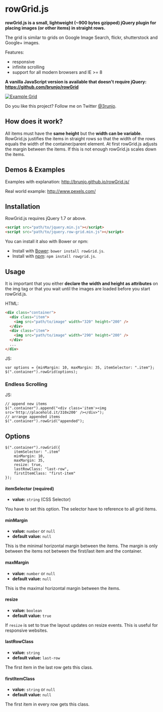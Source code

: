 # rowGrid.js
**rowGrid.js is a small, lightweight (~900 bytes gzipped) jQuery plugin for placing images (or other items) in  straight rows.**

The grid is similar to grids on Google Image Search, flickr, shutterstock and Google+ images.

Features:

 * responsive
 * infinite scrolling
 * support for all modern browsers and IE >= 8

**A vanilla JavaScript version is available that doesn't require jQuery: https://github.com/brunjo/rowGrid**

[![Example Grid](http://brunjo.github.io/rowGrid.js/example.png)][2]

Do you like this project? Follow me on Twitter [@3runjo][1].

## How does it work?
All items must have the **same height** but the **width can be variable**. RowGrid.js justifies the items in straight rows so that the width of the rows equals the width of the container/parent element.
At first rowGrid.js adjusts the margin between the items. If this is not enough rowGrid.js scales down the items.

## Demos & Examples
Examples with explanation: http://brunjo.github.io/rowGrid.js/

Real world example: http://www.pexels.com/

## Installation
RowGrid.js requires jQuery 1.7 or above.
```HTML
<script src="path/to/jquery.min.js"></script>
<script src="path/to/jquery.row-grid.min.js"></script>
```

You can install it also with Bower or npm:
* Install with [Bower](http://bower.io): `bower install rowGrid.js`.
* Install with [npm](https://www.npmjs.com): `npm install rowgrid.js`.

## Usage
It is important that you either **declare the width and height as attributes** on the img tag or that you wait until the images are loaded before you start rowGrid.js.

HTML:
```HTML
<div class="container">
  <div class="item">
    <img src="path/to/image" width="320" height="200" />
  </div>
  <div class="item">
    <img src="path/to/image" width="290" height="200" />
  </div>
  ...
</div>
```
JS:
```JS
var options = {minMargin: 10, maxMargin: 35, itemSelector: ".item"};
$(".container").rowGrid(options);
```

### Endless Scrolling
JS:
```JS
// append new items
$(".container").append("<div class='item'><img src='http://placehold.it/310x200' /></div>");
// arrange appended items
$(".container").rowGrid("appended");
```

## Options
```JS
$(".container").rowGrid({
    itemSelector: ".item"
    minMargin: 10,
    maxMargin: 35,
    resize: true,
    lastRowClass: "last-row",
    firstItemClass: "first-item"
});
```
#### itemSelector (required)
* **value:** ```string``` (CSS Selector)

You have to set this option. The selector have to reference to all grid items.
#### minMargin
* **value:** ```number``` or ```null```
* **default value:** ```null```

This is the minimal horizontal margin between the items. The margin is only between the items not between the first/last item and the container.
#### maxMargin
* **value:** ```number``` or ```null```
* **default value:** ```null```

This is the maximal horizontal margin between the items.
#### resize
* **value:** ```boolean```
* **default value:** ```true```

If ```resize``` is set to true the layout updates on resize events. This is useful for responsive websites.
#### lastRowClass
* **value:** ```string```
* **default value:** ```last-row```

The first item in the last row gets this class.
#### firstItemClass
* **value:** ```string``` or ```null```
* **default value:** ```null```

The first item in every row gets this class.


  [1]: https://twitter.com/3runjo "@3runjo"
  [2]: http://brunjo.github.io/rowGrid.js/ "Demos"
